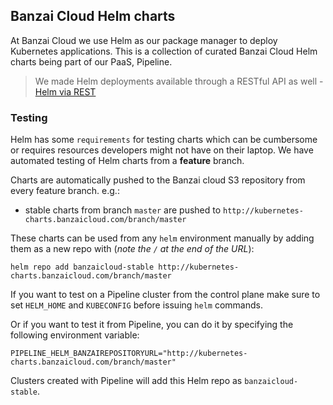 ## Banzai Cloud Helm charts

At Banzai Cloud we use Helm as our package manager to deploy Kubernetes applications. This is a collection of curated Banzai Cloud Helm charts being part of our PaaS, Pipeline. 

>We made Helm deployments available through a RESTful API as well - [Helm via REST](https://banzaicloud.com/blog/helm-rest-api/)

### Testing

Helm has some `requirements` for testing charts which can be cumbersome or requires resources developers might not have on their laptop. We have automated testing of Helm charts from a **feature** branch. 

Charts are automatically pushed to the Banzai cloud S3 repository from every feature branch. e.g.:

- stable charts from branch `master` are pushed to `http://kubernetes-charts.banzaicloud.com/branch/master`

These charts can be used from any `helm` environment manually by adding them as a new repo with (*note the `/` at the end of the URL*):

```
helm repo add banzaicloud-stable http://kubernetes-charts.banzaicloud.com/branch/master
```

If you want to test on a Pipeline cluster from the control plane make sure to set `HELM_HOME` and `KUBECONFIG` before issuing `helm` commands.

Or if you want to test it from Pipeline, you can do it by specifying the following environment variable:

```
PIPELINE_HELM_BANZAIREPOSITORYURL="http://kubernetes-charts.banzaicloud.com/branch/master"
```

Clusters created with Pipeline will add this Helm repo as `banzaicloud-stable`.

